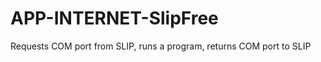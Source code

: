 APP-INTERNET-SlipFree
=====================

Requests COM port from SLIP, runs a program, returns COM port to SLIP
